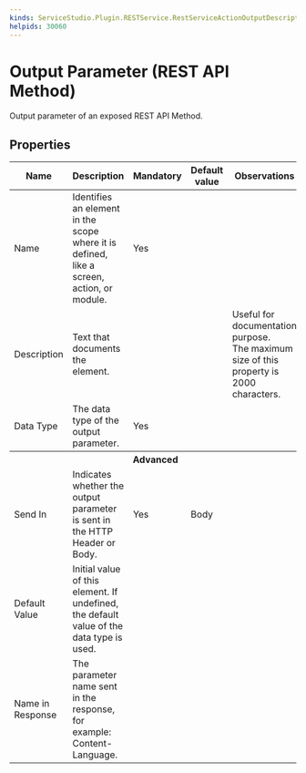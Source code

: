 ```yaml
---
kinds: ServiceStudio.Plugin.RESTService.RestServiceActionOutputDescriptor
helpids: 30060
---
```


# Output Parameter (REST API Method)

Output parameter of an exposed REST API Method.  

## Properties

<table markdown="1">
<thead>
<tr>
<th>Name</th>
<th>Description</th>
<th>Mandatory</th>
<th>Default value</th>
<th>Observations</th>
</tr>
</thead>
<tbody>
<tr>
<td title="Name">Name</td>
<td>Identifies an element in the scope where it is defined, like a screen, action, or module.</td>
<td>Yes</td>
<td></td>
<td></td>
</tr>
<tr>
<td title="Description">Description</td>
<td>Text that documents the element.</td>
<td></td>
<td></td>
<td>Useful for documentation purpose.<br/>The maximum size of this property is 2000 characters.</td>
</tr>
<tr>
<td title="Type">Data Type</td>
<td>The data type of the output parameter.</td>
<td>Yes</td>
<td></td>
<td></td>
</tr>
<tr >
<th colspan="5">Advanced</th>
</tr>
<tr>
<td title="SendIn">Send In</td>
<td>Indicates whether the output parameter is sent in the HTTP Header or Body.</td>
<td>Yes</td>
<td>Body</td>
<td></td>
</tr>
<tr>
<td title="DefaultValue">Default Value</td>
<td>Initial value of this element. If undefined, the default value of the data type is used.</td>
<td></td>
<td></td>
<td></td>
</tr>
<tr>
<td title="SendAs">Name in Response</td>
<td>The parameter name sent in the response, for example: Content-Language.</td>
<td></td>
<td></td>
<td></td>
</tr>
</tbody>
</table>

